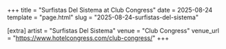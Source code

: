 +++
title = "Surfistas Del Sistema at Club Congress"
date = 2025-08-24
template = "page.html"
slug = "2025-08-24-surfistas-del-sistema"

[extra]
artist = "Surfistas Del Sistema"
venue = "Club Congress"
venue_url = "https://www.hotelcongress.com/club-congress/"
+++
